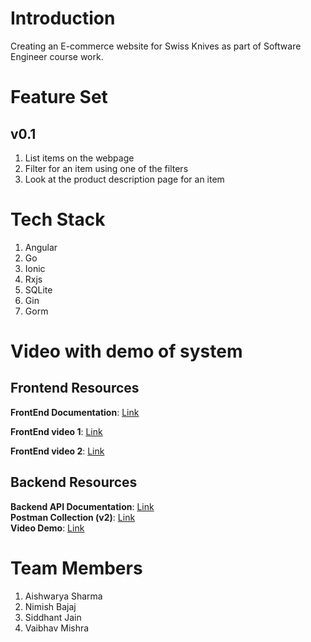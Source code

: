 # Introduction
Creating an E-commerce website for Swiss Knives as part of Software Engineer course work.

# Feature Set
## v0.1 
1. List items on the webpage
2. Filter for an item using one of the filters
3. Look at the product description page for an item

# Tech Stack
1. Angular
2. Go
3. Ionic
4. Rxjs
5. SQLite
6. Gin
7. Gorm

# Video with demo of system
## Frontend Resources
**FrontEnd Documentation**: [Link](https://docs.google.com/document/d/1D9z5ZisuVJMVRzL_k3Ux8g1JlbRcEbv7pKSadGegeSk/edit)

**FrontEnd video 1**: [Link](https://www.youtube.com/watch?v=Wdyq0oZhzyA)

**FrontEnd video 2**: [Link](https://youtu.be/5dBOIze39fo)


## Backend Resources
**Backend API Documentation**: [Link](https://github.com/aishwaryasharmaccoew/SeProject/blob/main/backend/api_documentation.md)  
**Postman Collection (v2)**: [Link](https://github.com/aishwaryasharmaccoew/SeProject/blob/main/backend/src/postman_api_samples/findmyknife.postman_collection.json)  
**Video Demo**: [Link](https://youtu.be/fNSC1GE8MM8)


# Team Members
1. Aishwarya Sharma
2. Nimish Bajaj
3. Siddhant Jain
4. Vaibhav Mishra
